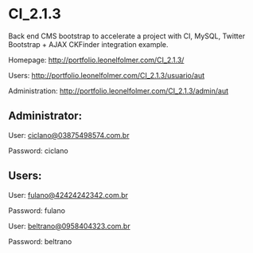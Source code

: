 CI_2.1.3
========

Back end CMS bootstrap to accelerate a project with CI, MySQL, Twitter Bootstrap + AJAX CKFinder integration example.


Homepage: http://portfolio.leonelfolmer.com/CI_2.1.3/


Users: http://portfolio.leonelfolmer.com/CI_2.1.3/usuario/aut


Administration: http://portfolio.leonelfolmer.com/CI_2.1.3/admin/aut


Administrator:
--
User: ciclano@03875498574.com.br


Password: ciclano


Users:
--
User: fulano@42424242342.com.br


Password: fulano


User: beltrano@0958404323.com.br


Password: beltrano
